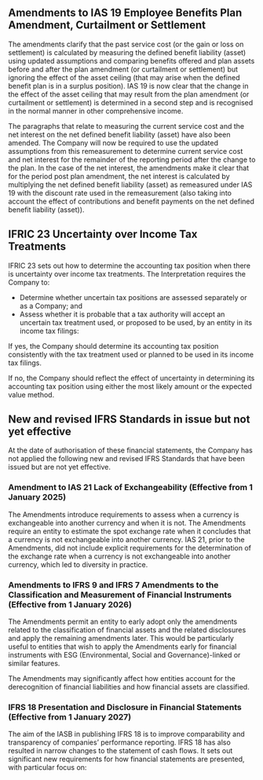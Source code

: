 ## Amendments to IAS 19 Employee Benefits Plan Amendment, Curtailment or Settlement

The amendments clarify that the past service cost (or the gain or loss on settlement) is calculated by measuring the defined benefit liability (asset) using updated assumptions and comparing benefits offered and plan assets before and after the plan amendment (or curtailment or settlement) but ignoring the effect of the asset ceiling (that may arise when the defined benefit plan is in a surplus position). IAS 19 is now clear that the change in the effect of the asset ceiling that may result from the plan amendment (or curtailment or settlement) is determined in a second step and is recognised in the normal manner in other comprehensive income.

The paragraphs that relate to measuring the current service cost and the net interest on the net defined benefit liability (asset) have also been amended. The Company will now be required to use the updated assumptions from this remeasurement to determine current service cost and net interest for the remainder of the reporting period after the change to the plan. In the case of the net interest, the amendments make it clear that for the period post plan amendment, the net interest is calculated by multiplying the net defined benefit liability (asset) as remeasured under IAS 19 with the discount rate used in the remeasurement (also taking into account the effect of contributions and benefit payments on the net defined benefit liability (asset)).

## IFRIC 23 Uncertainty over Income Tax Treatments

IFRIC 23 sets out how to determine the accounting tax position when there is uncertainty over income tax treatments. The Interpretation requires the Company to:

- Determine whether uncertain tax positions are assessed separately or as a Company; and
- Assess whether it is probable that a tax authority will accept an uncertain tax treatment used, or proposed to be used, by an entity in its income tax filings:

If yes, the Company should determine its accounting tax position consistently with the tax treatment used or planned to be used in its income tax filings.

If no, the Company should reflect the effect of uncertainty in determining its accounting tax position using either the most likely amount or the expected value method.

## New and revised IFRS Standards in issue but not yet effective

At the date of authorisation of these financial statements, the Company has not applied the following new and revised IFRS Standards that have been issued but are not yet effective.

### Amendment to IAS 21 Lack of Exchangeability (Effective from 1 January 2025)

The Amendments introduce requirements to assess when a currency is exchangeable into another currency and when it is not. The Amendments require an entity to estimate the spot exchange rate when it concludes that a currency is not exchangeable into another currency. IAS 21, prior to the Amendments, did not include explicit requirements for the determination of the exchange rate when a currency is not exchangeable into another currency, which led to diversity in practice.

### Amendments to IFRS 9 and IFRS 7 Amendments to the Classification and Measurement of Financial Instruments (Effective from 1 January 2026)

The Amendments permit an entity to early adopt only the amendments related to the classification of financial assets and the related disclosures and apply the remaining amendments later. This would be particularly useful to entities that wish to apply the Amendments early for financial instruments with ESG (Environmental, Social and Governance)-linked or similar features.

The Amendments may significantly affect how entities account for the derecognition of financial liabilities and how financial assets are classified.

### IFRS 18 Presentation and Disclosure in Financial Statements (Effective from 1 January 2027)

The aim of the IASB in publishing IFRS 18 is to improve comparability and transparency of companies’ performance reporting. IFRS 18 has also resulted in narrow changes to the statement of cash flows. It sets out significant new requirements for how financial statements are presented, with particular focus on: